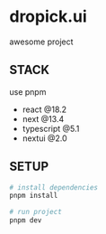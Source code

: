 # dropick.ui

awesome project

## STACK

use pnpm

- react @18.2
- next @13.4
- typescript @5.1
- nextui @2.0

## SETUP

```bash
# install dependencies
pnpm install

# run project
pnpm dev
```
